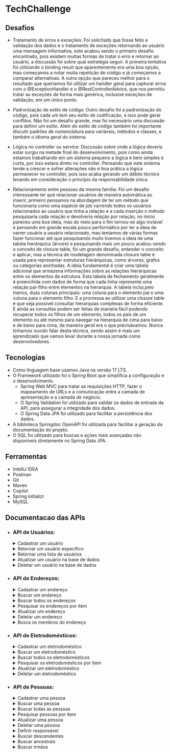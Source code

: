 # TechChallenge

## Desafios

- Tratamento de erros e exceções:
  Foi solicitado que fosse feito a validação dos dados e o tratamento de exceções retornando ao usuário uma mensagem informativa,
  este acabou sendo o primeiro desafio encontrado, pois existem muitas formas de tratar o erro e retornar ao usuário, a discussão foi sobre qual estratégia seguir.
  A primeira tentativa foi utilizando o binding result que aparentemente era uma boa opção, mas começamos a notar muita repetição de código e já começamos a comparar alternativas.
  A outra opção que pareceu melhor para o resultado que queríamos foi utilizar um handler geral para capturar erros com o @ExceptionHandler e o @RestControllerAdvice,
  que nos permitiu tratar as exceções de forma mais genérica, inclusive exceções de validação, em um único ponto.

- Padronização de estilo de código:
  Outro desafio foi a padronização do código, pois cada um tem seu estilo de codificação, e isso pode gerar conflitos. Não foi um desafio grande, mas foi necessário uma discussão para definir um estilo.
  Além do estilo de código também foi importante discutir padrões de nomenclatura para variáveis, métodos e classes, e também o idioma geral do sistema.

- Lógica no controller ou service:
  Discussão sobre onde a lógica deveria estar surgiu na metade final do desenvolvimento, pois como ainda estamos trabalhando em um sistema pequeno a lógica é bem simples e curta, por isso estava direto no controller.
  Pensando que este sistema tende a crescer e sofrer alterações não é boa prática a lógica permanecer no controller, pois isso acaba gerando um débito técnico levando em consideração o princípio da responsabilidade única.

- Relacionamento entre pessoas da mesma família:
  Foi um desafio interessante ter que relacionar usuários de maneira automática ao inserir, primeiro pensamos na abordagem de ter um método que funcionaria como uma espécie de job varrendo todos os usuários relacionados ao usuário que tinha a relação
  e a cada inserção o método pesquisaria cada relação e devolveria relação por relação, no início pareceu uma boa ideia, mas do meio para o fim tornou-se algo inviável e pensando em grande escala pouco performático por ter a ideia de
  varrer usuário a usuário relacionado, mas tentamos de várias formas fazer funcionar até que pesquisando muito tivemos a ideia de uma tabela hierárquica (árvore) e pesquisando mais um pouco acabou vendo o conceito de closure table,
  foi um grande desafio, entender o conceito e aplicar, mas a técnica de modelagem denominada closure table é usada para representar estruturas hierárquicas, como árvores, grafos ou categorias aninhadas. A ideia fundamental é criar uma tabela
  adicional que armazena informações sobre as relações hierárquicas entre os elementos da estrutura. Esta tabela de fechamento geralmente é preenchida com dados de forma que cada linha represente uma relação pai-filho entre elementos na hierarquia.
  A tabela inclui,pelo menos, duas colunas principais: uma coluna para o elemento pai e uma coluna para o elemento filho. E a promessa ao utilizar uma closure table é que seja possível consultar hierarquias complexas de forma eficiente.
  E ainda as consultas podem ser feitas de maneira fácil podendo recuperar todos os filhos de um elemento, todos os pais de um elemento ou até mesmo para navegar na hierarquia de cima para baixo e de baixo para cima, de maneira geral era o que precisávamos.
  Nunca tínhamos ouvido falar desta técnica, sendo assim é mais um aprendizado que vamos levar durante a nossa jornada como desenvolvedores.

## Tecnologias

- Como linguagem base usamos Java na versão 17 LTS.
- O Framework utilizado foi o Spring Boot que simplifica a configuração e o desenvolvimento.
    - Spring Web MVC para tratar as requisições HTTP, fazer o mapeamento de URLs e a comunicação entre a camada de apresentação e a camada de negócio.
    - O Spring Validation foi utilizado para validar os dados de entrada da API, para assegurar a integridade dos dados.
    - O Spring Data JPA foi utilizado para facilitar a persistência dos dados.
- A biblioteca Springdoc OpenAPI foi utilizada para facilitar a geração da documentação do projeto.
- O SQL foi utilizado para buscas e ações mais avançadas não disponíveis diretamente no Spring Data JPA.

## Ferramentas

- IntelliJ IDEA
- Postman
- Git
- Maven
- Copilot
- Spring initializr
- MySQL

## Documentacao das APIs

- ### API de Usuários:

  <details>
    <summary>Cadastrar um usuário</summary>

    - POST: http://localhost:8080/users/
      - Request:
        ```bash
          curl -X POST 'localhost:8080/users' -H 'Content-Type: application/json' \
          --data '{
              "name": "João Augusto de Oliveira",
              "birthDate": "1975-06-25",
              "gender": "MALE"
          }'
        ```
      - Response 201:
        ```json
          {
            "id": 1,
            "name": "Sergio Bezerra da Silva",
            "birthDate": "1974-05-25",
            "gender": "MALE"
          }
        ```
      - Response 400:
        ```json
          {
            "name": "tamanho deve ser entre 1 e 255",
            "birthDate": "não deve ser nulo"
          }
        ```
  </details>

  <details>  
	  <summary>Retornar um usuário específico</summary>

    - GET: http://localhost:8080/users/{id} *(id do usuário buscado)*
      - Request:
        ```bash
          curl -X GET 'http://localhost:8080/users/2'
        ```
      - Response 200:
        ```json
          {
            "id": 1,
            "name": "Sergio Bezerra da Silva",
            "birthDate": "1974-05-25",
            "gender": "MALE"
          }
        ```
      - Response 404:
        ```json
          {
            "error": "User id: 1 not found."
          }
        ```
  </details>

  <details>
    <summary>Retornar uma lista de usuários</summary>

    - GET: http://localhost:8080/users
      - Request:
        ```bash
          curl -X GET 'http://localhost:8080/users'
        ```
      - Response 200:
        ```json
          [
            {
              "id": 1,
              "name": "Sergio Bezerra da Silva",
              "birthDate": "1974-05-25",
              "gender": "MALE"
            }
          ]
        ```
  </details>

  <details>
    <summary>Atualizar um usuário na base de dados</summary>

    - PUT: http://localhost:8080/users/{id} *(id do usuário a ser atualizdo)*
      - Request:
        ```bash
          curl -X PUT 'localhost:8080/users/3' \
          -H 'Content-Type: application/json' \
          --data '{  
                  "name": "Sergio Oliveira da Silva",
                  "birthDate": "1974-05-25",
                  "gender": "MALE"
                }'
        ```
      - Response 200:
        ```json
          {
            "id": 1,
            "name": "Sergio da Silva",
            "birthDate": "1974-05-25",
            "gender": "MALE"
          }
        ```
      - Response 400:
        ```json
          {
            "name": "tamanho deve ser entre 1 e 255",
            "birthDate": "não deve ser nulo"
          }
        ```
      - Response 404:
        ```json
          {
            "error": "User id: 2 not found."
          }
        ```
  </details>
  
  <details>
    <summary>Deletar um usuário na base de dados</summary>
    
    - DELETE: http://localhost:8080/users/{id} *(id do usuário a ser deletado)*
      - Request
        ```bash
          curl -X DELETE 'http://localhost:8080/users/3'
        ```
      - Response 204
        ```json
          {}
        ```
      - Response 404:
        ```json
          {
            "error": "User id: 3 not found."
          }
        ```
  </details>    
  
- ### API de Endereços:

  <details>
	  <summary>Cadastrar um endereço</summary>

    - POST: http://localhost:8080/addresses
      - Request:
        ```bash
          curl -X POST 'localhost:8080/addresses' \
          -H 'Content-Type: application/json' \
          --data '{
              "userId": 1,
              "street": "Rua dos Bobos",
              "number": "0",
              "neighborhood": "Vila Pompéia",
              "city": "São Paulo",
              "state": "SP"
          }'
        ```
      - Response 201:
        ```json
          {
            "id": 1,
            "street": "Rua dos Bobos",
            "number": "0",
            "neighborhood": "Vila Pompéia",
            "city": "São Paulo",
            "state": "SP",
            "user": {
                "id": 1,
                "name": "Sergio Bezerra da Silva",
                "birthDate": "1974-05-25",
                "gender": "MALE"
            },
            "people": []
          }
        ```
      - Response 400:
        ```json
          {
            "number": "Number is required",
            "city": "City is required",
            "street": "Street is mandatory",
            "state": "State is required",
            "neighborhood": "Neighborhood is required",
            "userId": "User is mandatory"
          }
        ```
      - Response 404:
        ```json
          {
            "error": "Address id: 3 not found."
          }
        ```

  </details>

  <details>
    <summary>Buscar um endereço</summary>

    - GET: http://localhost:8080/addresses/{id} *(id do endereço buscado)*
      - Request:
        ```bash
          curl -X GET 'localhost:8080/addresses/1'
        ```
      - Response 200:
        ```json
          {
            "id": 3,
            "street": "Rua dos Bobos",
            "number": "0",
            "neighborhood": "Vila Pompéia",
            "city": "São Paulo",
            "state": "SP"
          }
        ```
      - Response 404:
        ```json
          {
            "error": "Address id: 3 not found."
          }
        ```
  </details>

  <details>
    <summary>Buscar todos os endereços</summary>

    - GET: http://localhost:8080/addresses
      - Request:
        ```bash
          curl -X GET 'localhost:8080/addresses'
        ```
      - Response 200:
        ```json
        [
          {
            "id": 1,
            "street": "Rua dos Bobos",
            "number": "0",
            "neighborhood": "Vila Pompéia",
            "city": "São Paulo",
            "state": "SP"
          },
          {
            "id": 2,
            "street": "Rua dos dois",
            "number": "1",
            "neighborhood": "Vila Pompéia",
            "city": "São Paulo",
            "state": "SP"
          }
        ]
        ```
  </details>

  <details>
    <summary>Pesquisar os endereços por item</summary>

    - POST: http://localhost:8080/addresses/search
      - Request:
        ```bash
          curl -X POST 'localhost:8080/addresses/search' \
        -H 'Content-Type: application/json' \
        --data '{
            "street": "bobos",
            "number": "",
            "neighborhood": "",
            "city": "",
            "state": ""
        }'
        ```
      - Response 200:
        ```json
        [
          {
            "id": 1,
            "street": "Rua dos Bobos",
            "number": "0",
            "neighborhood": "Vila Pompéia",
            "city": "São Paulo",
            "state": "SP"
          },
          {
            "id": 2,
            "street": "Rua dos dois",
            "number": "1",
            "neighborhood": "Vila Pompéia",
            "city": "São Paulo",
            "state": "SP"
          }
        ]
        ```
      - Response 404:
        ```json
          {
            "error": "Address id: 3 not found."
          }
        ```
  </details>

  <details>
    <summary>Atualizar um endereço</summary>

    - PUT: http://localhost:8080/addresses/{id} *(id do endereço a ser atualizado)*
      - Request:
        ```bash
          curl -X PUT 'localhost:8080/addresses/1' \
          -H 'Content-Type: application/json' \
          --data '{
              "street": "Rua dos Bobos",
              "number": "00",
              "neighborhood": "Vila Pompéia",
              "city": "São Paulo",
              "state": "SP"
          }'
        ```
      - Response 200:
        ```json        
          {
            "id": 1,
            "street": "Rua dos Bobos",
            "number": "00",
            "neighborhood": "Vila Pompéia",
            "city": "São Paulo",
            "state": "SP"
          }
        ```
      - Response 404:
        ```json
          {
            "error": "Address id: 3 not found."
          }
        ```
  </details>

  <details>
    <summary>Deletar um endereço</summary>

    - DELETE: http://localhost:8080/addresses/{id} *(id do endereço a ser deletado)*
      - Request:
        ```bash
          curl -X DELETE 'localhost:8080/addresses/1'
        ```
      - Response 204:
        ```json
          {}
        ```
      - Response 404:
        ```json
          {
            "error": "Address id: 3 not found."
          }
        ```      
  </details>

  <details>
    <summary>Busca os membros do endereço</summary>

    - GET: http://localhost:8080/addresses/1/members
      - Request:
        ```bash
          curl -X GET 'http://localhost:8080/addresses/1/members'
        ```
      - Response 200:
        ```json
        [
          {
            "id": 1,
            "street": "Rua dos Bobos",
            "number": "0",
            "neighborhood": "Vila Pompéia",
            "city": "São Paulo",
            "state": "SP"
          },
          {
            "id": 2,
            "street": "Rua dos dois",
            "number": "1",
            "neighborhood": "Vila Pompéia",
            "city": "São Paulo",
            "state": "SP"
          }
        ]
        ```
      - Response 404:
        ```json
          {
            "error": "Address id: 3 not found."
          }
        ```
  </details>
  
  

- ### API de Eletrodomésticos:

  <details>
    <summary>Cadastrar um eletrodoméstico</summary>

    - POST: http://localhost:8080/appliances/
      - Request:
        ```bash
          curl -X POST 'localhost:8080/appliances' \
          -H 'Content-Type: application/json' \
          --data '{
              "name": "Refrigerador dummie",
              "brand": "alta fridge",
              "model": "UVNANO",
              "potencyInWatts":5200,
              "voltage": "ONE_HUNDRED_TWENTY_SEVEN",
              "addressId": 1
          }'
        ```
      - Response 201:
        ```json
        {
          "id": 2,
          "name": "Refrigerador dummie",
          "brand": "alta fridge",
          "model": "UVNANO",
          "potencyInWatts": 5200,
          "voltage": "ONE_HUNDRED_TWENTY_SEVEN"
        }
        ```
      - Response 400
        ```json
          {
            "name": "não deve estar em branco",
            "brand": "não deve estar em branco",
            "addressId": "não deve ser nulo"
          }
        ```
  </details>
  <details>
    <summary>Buscar um eletrodoméstico</summary>

    - GET: http://localhost:8080/appliances/{id} *(id do endereço buscado)*
      - Request
        ```bash
          curl -X GET 'localhost:8080/appliances/1'
        ```
      - Response 200
        ```json
          {
            "id": 1,
            "name": "Refrigerador dummie",
            "brand": "alta fridge",
            "model": "UVNANO",
            "potencyInWatts": 5200,
            "voltage": "ONE_HUNDRED_TWENTY_SEVEN"
          }
        ```
      - Response 404
        ```json
          {
            "error": "Appliance id: 14 not found."
          }
        ```
  </details>
  <details>
    <summary>Buscar todos os eletrodomésticos</summary>

    - GET: http://localhost:8080/appliances
      - Request:
        ```bash
          curl -X GET 'localhost:8080/appliances'
        ```
      - Response 200
        ```json
          [
            {
              "id": 1,
              "name": "Refrigerador dummie",
              "brand": "alta fridge",
              "model": "UVNANO",
              "potencyInWatts": 5200,
              "voltage": "ONE_HUNDRED_TWENTY_SEVEN"
            },
            {
              "id": 2,
              "name": "Refrigerador dummie",
              "brand": "alta fridge",
              "model": "UVNANO",
              "potencyInWatts": 5200,
              "voltage": "ONE_HUNDRED_TWENTY_SEVEN"
            }
          ]
        ```
  </details>
  <details>
    <summary>Pesquisar os eletrodomésticos por item</summary>

    - POST: http://localhost:8080/appliances/search
      - Request:
        ```bash
          curl -X POST 'localhost:8080/appliances/search' \
          -H 'Content-Type: application/json' \
          --data '{
              "name": "Refrigerador",
              "brand": "",
              "model": "UVNANO"
          }'
        ```
      - Response 200:
        ```json
          [
            {
              "id": 1,
              "street": "Rua dos Bobos",
              "number": "0",
              "neighborhood": "Vila Pompéia",
              "city": "São Paulo",
              "state": "SP"
            },
            {
              "id": 2,
              "street": "Rua dos dois",
              "number": "1",
              "neighborhood": "Vila Pompéia",
              "city": "São Paulo",
              "state": "SP"
            }
          ]
        ```
      - Response 404
        ```json
          {
            "error": "Appliance id: 14 not found."
          }
        ```
  </details>
  <details>
    <summary>Atualizar um eletrodoméstico</summary>

    - PUT: http://localhost:8080/appliances/{id} *(id do eletrodoméstico a ser atualizado)*
      - Request:
        ```bash
          curl -X PUT 'localhost:8080/appliances/1' \
          -H 'Content-Type: application/json' \
          --data '{
              "name": "Lavadora Lavanada",
              "brand": "Suggatudo",
              "model": "LGPD",
              "potencyInWatts": 2000,
              "voltage": "BIVOLT"
          }'
        ```
      - Response 200:
        ```json
          {
            "id": 1,
            "name": "Lavadora Lavanada",
            "brand": "Suggatudo",
            "model": "LGPD",
            "potencyInWatts": 2000,
            "voltage": "BIVOLT"
          }
        ```
      - Response 404
        ```json
          {
            "error": "Appliance id: 1 not found."
          }
        ```
  </details>
  <details>
    <summary>Deletar um eletrodoméstico</summary>

    - DELETE: http://localhost:8080/appliances/{id} *(id do eletrodoméstico a ser deletado)*
        - Exemplo de requisição:
          ```bash
            curl -X DELETE 'localhost:8080/appliances/1'
          ```
        - Exemplo de retorno em caso de sucesso:
          ```json
            {}
          ```
        - Response 404
          ```json
            {
              "error": "Appliance id: 1 not found."
            }
          ```
  </details>

- ### API de Pessoas:

  <details>
    <summary>Cadastrar uma pessoa</summary>

    - POST: http://localhost:8080/people/
      - Request:
        ```bash
          curl -X POST 'localhost:8080/people' \
          -H 'Content-Type: application/json' \
          --data '{
              "name": "Sergio Bezerra da Silva",
              "birthDate": "1974-05-25",
              "gender": "MALE",
              "addressesIds": [1],
              "userId": 1
          }'
        ```
      - Response 201:
        ```json
          {
            "id": 1,
            "name": "Sergio Bezerra da Silva",
            "birthDate": "1974-05-25",
            "gender": "MALE"
          }
        ```
      - Response 400
        ```json
          {
            "name": "não deve ser nulo",
            "birthDate": "não deve ser nulo"
          }
        ```
  </details>
  <details>
    <summary>Buscar uma pessoa</summary>

    - GET: http://localhost:8080/people/{id}  *(id da pessoa buscada)*
      - Request:
        ```bash
          curl -X GET 'localhost:8080/people/1'
        ```
      - Response 200:
        ```json
          {
            "id": 2,
            "name": "Sergio Bezerra da Silva",
            "birthDate": "1974-05-25",
            "gender": "MALE"
          }
        ```
      - Response 404:
        ```json
          {
            "error": "Person id: 10 not found."
          }
        ```
  </details>
  <details>
    <summary>Buscar todas as pessoas</summary>
    
    - GET: http://localhost:8080/people
      - Request:
        ```bash
          curl -X GET 'localhost:8080/people'
        ```
      - Exemplo de retorno em caso de sucesso:
        ```json
          [
            {
              "id": 1,
              "name": "Sergio Bezerra da Silva",
              "birthDate": "1974-05-25",
              "gender": "MALE"
            },
            {
              "id": 2,
              "name": "Sergio Bezerra da Silva",
              "birthDate": "1974-05-25",
              "gender": "MALE"
            }
          ]
        ```
  </details>

  <details>
    <summary>Pesquisar pessoas por item</summary>

    - POST: http://localhost:8080/people/search
      - Request:
        ```bash
          curl -X POST 'localhost:8080/people/search' \
          -H 'Content-Type: application/json' \
          --data '{
              "userId": 1,
              "name": "",
              "gender": "MALE"
          }'
        ```
      - Response 200:
        ```json
          [
            {
              "id": 1,
              "street": "Rua dos Bobos",
              "number": "0",
              "neighborhood": "Vila Pompéia",
              "city": "São Paulo",
              "state": "SP"
            },
            {
              "id": 2,
              "street": "Rua dos dois",
              "number": "1",
              "neighborhood": "Vila Pompéia",
              "city": "São Paulo",
              "state": "SP"
            }
          ]
        ```
  </details>
  <details>
    <summary>Atualizar uma pessoa</summary>

    - PUT: http://localhost:8080/people/{id}  *(id da pessoa a ser atualizada)*
        - Request:
          ```bash
            curl -X PUT 'localhost:8080/people/1' \
            -H 'Content-Type: application/json' \
            --data '{
                "name": "Sergio Bezerra Oliveira",
                "birthDate": "1974-05-25",
                "gender": "MALE"
            }'
          ```
        - Response 200:
          ```json
            {
              "id": 2,
              "name": "Sergio Bezerra Oliveira",
              "birthDate": "1974-05-25",
              "gender": "MALE"
            }
          ```
        - Response 400:
          ```json
            {
              "addressesIds": "não deve estar vazio",
              "name": "não deve ser nulo",
              "userId": "não deve ser nulo",
              "birthDate": "não deve ser nulo"
            }
          ```
        - Response 404:
          ```json
            {
              "error": "Person id: 10 not found."
            }
          ```
  </details>
  <details>
    <summary>Deletar uma pessoa</summary>

    - DELETE: http://localhost:8080/people/{id}  *(id da pessoa a ser deletada)*
      - Request:
        ```bash
          curl -X DELETE 'localhost:8080/people/1'
        ```
      - Response 204:
        ```json
          {}
        ```
      - Response 404:
        ```json
          {
            "error": "Person id: 10 not found."
          }
        ```
  </details>
  <details>
    <summary>Definir responsável</summary>

    - POST: http://localhost:8080/people/{personId}/parent/{parentId}
        - {personId}: id do filho
        - {parentId}: id do responsavel
          - Request:
            ```bash
              curl -X POST 'http://localhost:8080/people/2/parent/1'
            ```
          - Response 200:
            ```json
              {
                "id": 2,
                "name": "Luiz Inacio",
                "birthDate": "1971-09-03",
                "gender": "MALE",
                "relatedUser": {
                  "id": 1,
                  "name": "Sergio Bezerra da Silva",
                  "birthDate": "1974-05-25",
                  "gender": "MALE"
                },
                "addresses": [
                  {
                    "id": 1,
                    "street": "Rua dos Bobos",
                    "number": "0",
                    "neighborhood": "Vila Pompéia",
                    "city": "São Paulo",
                    "state": "SP"
                  }
                ]
              }            
            ```
          - Respomse 404:
            ```json
              {
                "error": "Person id: 5 not found."
              }            
            ```
  </details>
  <details>
    <summary>Buscar descendentes</summary>
    
    - POST: http://localhost:8080/people/{id}/descendants
      - {id}: id do responsavel
        - Request:
          ```bash
            curl -X GET 'http://localhost:8080/people/1/descendants'
          ```
        - Response 200:
            ```json
            {
              "id": 1,
              "name": "Sergio Bezerra da Silva",
              "birthDate": "1974-05-25",
              "gender": "MALE",
              "familyMembers": {
                "SON": [
                  {
                    "id": 2,
                    "name": "Luiz Inacio",
                    "birthDate": "1971-09-03",
                    "gender": "MALE"
                  }
                ]
              }
            }
            ```
        - Respomse 404:
            ```json
              {
                "error": "Person id: 5 not found."
              }            
            ```
  </details>
  <details>
    <summary>Buscar ancestrais</summary>

    - POST: http://localhost:8080/people/{id}/ancestors
      - {id}: id do descendente
        - Request:
          ```bash
            curl -X GET 'http://localhost:8080/people/2/ancestors'
          ```
        - Response 200:
          ```json
            {
              "id": 2,
              "name": "Luiz Inacio",
              "birthDate": "1971-09-03",
              "gender": "MALE",
              "familyMembers": {
                "PARENT": [
                  {
                    "id": 1,
                    "name": "Sergio Bezerra da Silva",
                    "birthDate": "1974-05-25",
                    "gender": "MALE"
                  }
                ]
              }
            }
          ```
        - Respomse 404:
            ```json
              {
                "error": "Person id: 5 not found."
              }            
            ```
  </details>
  <details>
    <summary>Buscar irmãos</summary>

    - POST: http://localhost:8080/people/{id}/brothers
      - {id}: id da pessoa
        - Request:
          ```bash
            curl -X GET 'http://localhost:8080/people/2/brothers'
          ```
        - Response 200:
          ```json
            {
              "id": 2,
              "name": "Luiz Inacio",
              "birthDate": "1971-09-03",
              "gender": "MALE",
              "familyMembers": {
                "BROTHER": [
                  {
                    "id": 3,
                    "name": "Luiz Terceiro",
                    "birthDate": "1971-09-13",
                    "gender": "MALE"
                  }
                ]
              }
            }
          ```
        - Response 404:
            ```json
              {
                "error": "Person id: 5 not found."
              }            
            ```
  </details>

